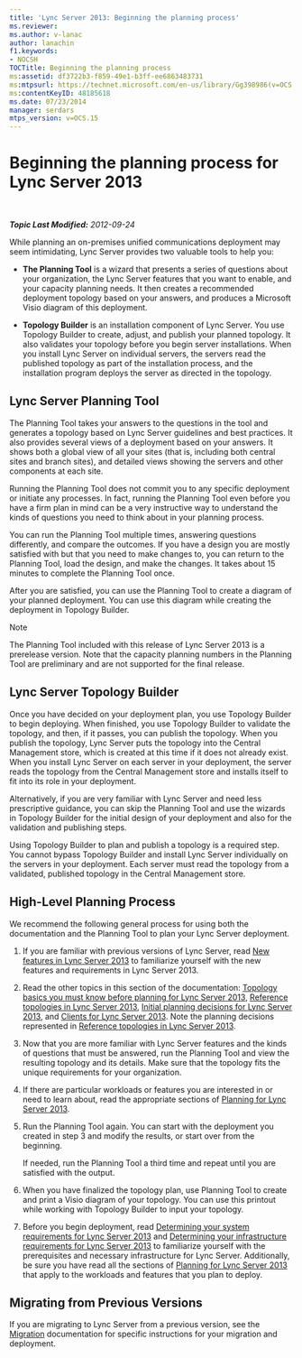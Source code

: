 ```yaml
---
title: 'Lync Server 2013: Beginning the planning process'
ms.reviewer: 
ms.author: v-lanac
author: lanachin
f1.keywords:
- NOCSH
TOCTitle: Beginning the planning process
ms:assetid: df3722b3-f859-49e1-b3ff-ee6863483731
ms:mtpsurl: https://technet.microsoft.com/en-us/library/Gg398986(v=OCS.15)
ms:contentKeyID: 48185618
ms.date: 07/23/2014
manager: serdars
mtps_version: v=OCS.15
---
```


<div data-xmlns="http://www.w3.org/1999/xhtml">

<div class="topic" data-xmlns="http://www.w3.org/1999/xhtml" data-msxsl="urn:schemas-microsoft-com:xslt" data-cs="http://msdn.microsoft.com/en-us/">

<div data-asp="http://msdn2.microsoft.com/asp">

# Beginning the planning process for Lync Server 2013

</div>

<div id="mainSection">

<div id="mainBody">

<span> </span>

_**Topic Last Modified:** 2012-09-24_

While planning an on-premises unified communications deployment may seem intimidating, Lync Server provides two valuable tools to help you:

  - **The Planning Tool** is a wizard that presents a series of questions about your organization, the Lync Server features that you want to enable, and your capacity planning needs. It then creates a recommended deployment topology based on your answers, and produces a Microsoft Visio diagram of this deployment.

  - **Topology Builder** is an installation component of Lync Server. You use Topology Builder to create, adjust, and publish your planned topology. It also validates your topology before you begin server installations. When you install Lync Server on individual servers, the servers read the published topology as part of the installation process, and the installation program deploys the server as directed in the topology.

<div>

## Lync Server Planning Tool

The Planning Tool takes your answers to the questions in the tool and generates a topology based on Lync Server guidelines and best practices. It also provides several views of a deployment based on your answers. It shows both a global view of all your sites (that is, including both central sites and branch sites), and detailed views showing the servers and other components at each site.

Running the Planning Tool does not commit you to any specific deployment or initiate any processes. In fact, running the Planning Tool even before you have a firm plan in mind can be a very instructive way to understand the kinds of questions you need to think about in your planning process.

You can run the Planning Tool multiple times, answering questions differently, and compare the outcomes. If you have a design you are mostly satisfied with but that you need to make changes to, you can return to the Planning Tool, load the design, and make the changes. It takes about 15 minutes to complete the Planning Tool once.

After you are satisfied, you can use the Planning Tool to create a diagram of your planned deployment. You can use this diagram while creating the deployment in Topology Builder.

<div>


> [!NOTE]  
> The Planning Tool included with this release of Lync Server 2013 is a prerelease version. Note that the capacity planning numbers in the Planning Tool are preliminary and are not supported for the final release.



</div>

</div>

<div>

## Lync Server Topology Builder

Once you have decided on your deployment plan, you use Topology Builder to begin deploying. When finished, you use Topology Builder to validate the topology, and then, if it passes, you can publish the topology. When you publish the topology, Lync Server puts the topology into the Central Management store, which is created at this time if it does not already exist. When you install Lync Server on each server in your deployment, the server reads the topology from the Central Management store and installs itself to fit into its role in your deployment.

Alternatively, if you are very familiar with Lync Server and need less prescriptive guidance, you can skip the Planning Tool and use the wizards in Topology Builder for the initial design of your deployment and also for the validation and publishing steps.

Using Topology Builder to plan and publish a topology is a required step. You cannot bypass Topology Builder and install Lync Server individually on the servers in your deployment. Each server must read the topology from a validated, published topology in the Central Management store.

</div>

<div>

## High-Level Planning Process

We recommend the following general process for using both the documentation and the Planning Tool to plan your Lync Server deployment.

1.  If you are familiar with previous versions of Lync Server, read [New features in Lync Server 2013](lync-server-2013-new-features.md) to familiarize yourself with the new features and requirements in Lync Server 2013.

2.  Read the other topics in this section of the documentation: [Topology basics you must know before planning for Lync Server 2013](lync-server-2013-topology-basics-you-must-know-before-planning.md), [Reference topologies in Lync Server 2013](lync-server-2013-reference-topologies.md), [Initial planning decisions for Lync Server 2013](lync-server-2013-initial-planning-decisions.md), and [Clients for Lync Server 2013](lync-server-2013-clients.md). Note the planning decisions represented in [Reference topologies in Lync Server 2013](lync-server-2013-reference-topologies.md).

3.  Now that you are more familiar with Lync Server features and the kinds of questions that must be answered, run the Planning Tool and view the resulting topology and its details. Make sure that the topology fits the unique requirements for your organization.

4.  If there are particular workloads or features you are interested in or need to learn about, read the appropriate sections of [Planning for Lync Server 2013](lync-server-2013-planning.md).

5.  Run the Planning Tool again. You can start with the deployment you created in step 3 and modify the results, or start over from the beginning.
    
    If needed, run the Planning Tool a third time and repeat until you are satisfied with the output.

6.  When you have finalized the topology plan, use Planning Tool to create and print a Visio diagram of your topology. You can use this printout while working with Topology Builder to input your topology.

7.  Before you begin deployment, read [Determining your system requirements for Lync Server 2013](lync-server-2013-determining-your-system-requirements.md) and [Determining your infrastructure requirements for Lync Server 2013](lync-server-2013-determining-your-infrastructure-requirements.md) to familiarize yourself with the prerequisites and necessary infrastructure for Lync Server. Additionally, be sure you have read all the sections of [Planning for Lync Server 2013](lync-server-2013-planning.md) that apply to the workloads and features that you plan to deploy.

</div>

<div>

## Migrating from Previous Versions

If you are migrating to Lync Server from a previous version, see the [Migration](migration.md) documentation for specific instructions for your migration and deployment.

</div>

</div>

<span> </span>

</div>

</div>

</div>

